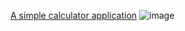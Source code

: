 [A simple calculator application](https://akhilcharugulla.github.io/calculator-for-deployment/)
![image](https://github.com/user-attachments/assets/2d1b3c06-b317-4a29-baf6-4dfaa9efea89)
